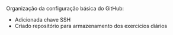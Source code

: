 Organização da configuração básica do GitHub:
- Adicionada chave SSH
- Criado repositório para armazenamento dos exercícios diários
